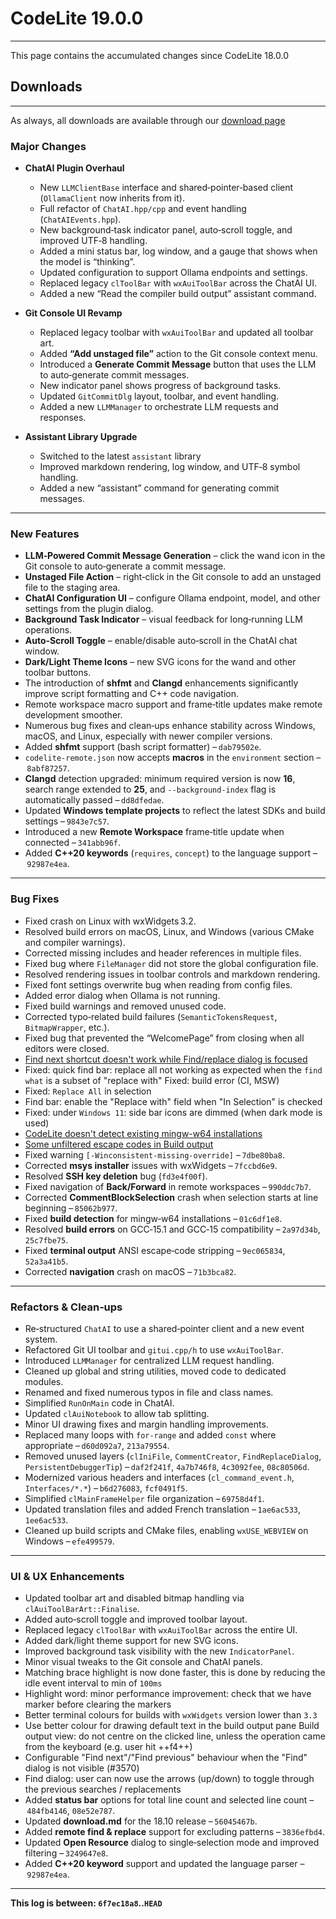 # CodeLite 19.0.0
---

This page contains the accumulated changes since CodeLite 18.0.0

## Downloads
---

As always, all downloads are available through our [download page][1]


### Major Changes
- **ChatAI Plugin Overhaul**  
  - New `LLMClientBase` interface and shared‑pointer‑based client (`OllamaClient` now inherits from it).  
  - Full refactor of `ChatAI.hpp/cpp` and event handling (`ChatAIEvents.hpp`).  
  - New background‑task indicator panel, auto‑scroll toggle, and improved UTF‑8 handling.  
  - Added a mini status bar, log window, and a gauge that shows when the model is “thinking”.  
  - Updated configuration to support Ollama endpoints and settings.  
  - Replaced legacy `clToolBar` with `wxAuiToolBar` across the ChatAI UI.  
  - Added a new “Read the compiler build output” assistant command.

- **Git Console UI Revamp**  
  - Replaced legacy toolbar with `wxAuiToolBar` and updated all toolbar art.  
  - Added **“Add unstaged file”** action to the Git console context menu.  
  - Introduced a **Generate Commit Message** button that uses the LLM to auto‑generate commit messages.  
  - New indicator panel shows progress of background tasks.  
  - Updated `GitCommitDlg` layout, toolbar, and event handling.  
  - Added a new `LLMManager` to orchestrate LLM requests and responses.

- **Assistant Library Upgrade**  
  - Switched to the latest `assistant` library  
  - Improved markdown rendering, log window, and UTF‑8 symbol handling.  
  - Added a new “assistant” command for generating commit messages.

---

### New Features
- **LLM‑Powered Commit Message Generation** – click the wand icon in the Git console to auto‑generate a commit message.  
- **Unstaged File Action** – right‑click in the Git console to add an unstaged file to the staging area.  
- **ChatAI Configuration UI** – configure Ollama endpoint, model, and other settings from the plugin dialog.  
- **Background Task Indicator** – visual feedback for long‑running LLM operations.  
- **Auto‑Scroll Toggle** – enable/disable auto‑scroll in the ChatAI chat window.  
- **Dark/Light Theme Icons** – new SVG icons for the wand and other toolbar buttons.
- The introduction of **shfmt** and **Clangd** enhancements significantly improve script formatting and C++ code navigation.  
- Remote workspace macro support and frame‑title updates make remote development smoother.  
- Numerous bug fixes and clean‑ups enhance stability across Windows, macOS, and Linux, especially with newer compiler versions. 
- Added **shfmt** support (bash script formatter) – `dab79502e`.  
- `codelite‑remote.json` now accepts **macros** in the `environment` section – `8abf87257`.  
- **Clangd** detection upgraded: minimum required version is now **16**, search range extended to **25**, and `--background-index` flag is automatically passed – `dd8dfedae`.  
- Updated **Windows template projects** to reflect the latest SDKs and build settings – `9843e7c57`.  
- Introduced a new **Remote Workspace** frame‑title update when connected – `341abb96f`.  
- Added **C++20 keywords** (`requires`, `concept`) to the language support – `92987e4ea`.  

---

### Bug Fixes
- Fixed crash on Linux with wxWidgets 3.2.  
- Resolved build errors on macOS, Linux, and Windows (various CMake and compiler warnings).  
- Corrected missing includes and header references in multiple files.  
- Fixed bug where `FileManager` did not store the global configuration file.  
- Resolved rendering issues in toolbar controls and markdown rendering.  
- Fixed font settings overwrite bug when reading from config files.  
- Added error dialog when Ollama is not running.  
- Fixed build warnings and removed unused code.  
- Corrected typo‑related build failures (`SemanticTokensRequest`, `BitmapWrapper`, etc.).  
- Fixed bug that prevented the “WelcomePage” from closing when all editors were closed.
- [Find next shortcut doesn't work while Find/replace dialog is focused][2]
- Fixed: quick find bar: replace all not working as expected when the `find what` is a subset of "replace with" Fixed: build error (CI, MSW)
- Fixed: `Replace All` in selection
- Find bar: enable the "Replace with" field when "In Selection" is checked
- Fixed: under `Windows 11`: side bar icons are dimmed (when dark mode is used)
- [CodeLite doesn't detect existing mingw-w64 installations][3]
- [Some unfiltered escape codes in Build output][4]
- Fixed warning `[-Winconsistent-missing-override]` – `7dbe80ba8`.  
- Corrected **msys installer** issues with wxWidgets – `7fccbd6e9`.  
- Resolved **SSH key deletion** bug (`fd3e4f00f`).  
- Fixed navigation of **Back/Forward** in remote workspaces – `990ddc7b7`.  
- Corrected **CommentBlockSelection** crash when selection starts at line beginning – `85062b977`.  
- Fixed **build detection** for mingw‑w64 installations – `01c6df1e8`.  
- Resolved **build errors** on GCC‑15.1 and GCC‑15 compatibility – `2a97d34b`, `25c7fbe75`.  
- Fixed **terminal output** ANSI escape‑code stripping – `9ec065834`, `52a3a41b5`.  
- Corrected **navigation** crash on macOS – `71b3bca82`.  

---

### Refactors & Clean‑ups
- Re‑structured `ChatAI` to use a shared‑pointer client and a new event system.  
- Refactored Git UI toolbar and `gitui.cpp/h` to use `wxAuiToolBar`.  
- Introduced `LLMManager` for centralized LLM request handling.  
- Cleaned up global and string utilities, moved code to dedicated modules.  
- Renamed and fixed numerous typos in file and class names.  
- Simplified `RunOnMain` code in ChatAI.  
- Updated `clAuiNotebook` to allow tab splitting.  
- Minor UI drawing fixes and margin handling improvements.
- Replaced many loops with `for‑range` and added `const` where appropriate – `d60d092a7`, `213a79554`.  
- Removed unused layers (`clIniFile`, `CommentCreator`, `FindReplaceDialog`, `PersistentDebuggerTip`) – `daf2f241f`, `4a7b746f8`, `4c3092fee`, `08c80506d`.  
- Modernized various headers and interfaces (`cl_command_event.h`, `Interfaces/*.*`) – `b6d276083`, `fcf0491f5`.  
- Simplified `clMainFrameHelper` file organization – `69758d4f1`.  
- Updated translation files and added French translation – `1ae6ac533`, `1ee6ac533`.  
- Cleaned up build scripts and CMake files, enabling `wxUSE_WEBVIEW` on Windows – `efe499579`.  

---

### UI & UX Enhancements
- Updated toolbar art and disabled bitmap handling via `clAuiToolBarArt::Finalise`.  
- Added auto‑scroll toggle and improved toolbar layout.  
- Replaced legacy `clToolBar` with `wxAuiToolBar` across the entire UI.  
- Added dark/light theme support for new SVG icons.  
- Improved background task visibility with the new `IndicatorPanel`.  
- Minor visual tweaks to the Git console and ChatAI panels.
- Matching brace highlight is now done faster, this is done by reducing the idle event interval to min of `100ms`
- Highlight word: minor performance improvement: check that we have marker before clearing the markers
- Better terminal colours for builds with `wxWidgets` version lower than `3.3`
- Use better colour for drawing default text in the build output pane Build output view: do not centre on the clicked line, unless the operation came from the keyboard (e.g. user hit ++f4++)
- Configurable "Find next"/"Find previous" behaviour when the "Find" dialog is not visible (#3570)
- Find dialog: user can now use the arrows (up/down) to toggle through the previous searches / replacements
- Added **status bar** options for total line count and selected line count – `484fb4146`, `08e52e787`.  
- Updated **download.md** for the 18.10 release – `56045467b`.  
- Added **remote find & replace** support for excluding patterns – `3836efbd4`.  
- Updated **Open Resource** dialog to single‑selection mode and improved filtering – `3249647e8`.  
- Added **C++20 keyword** support and updated the language parser – `92987e4ea`.  

---

[1]: https://downloads.codelite.org
[2]: https://github.com/eranif/codelite/issues/3566
[3]: https://github.com/eranif/codelite/issues/3326
[4]: https://github.com/eranif/codelite/issues/3571


**This log is between: `6f7ec18a8`..`HEAD`**
